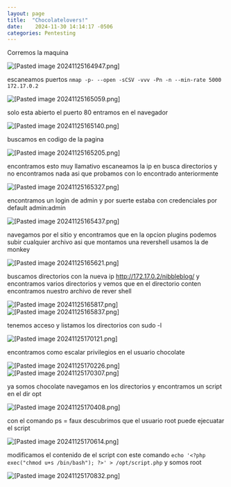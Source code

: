 ```yaml
---
layout: page
title:  "Chocolatelovers!"
date:    2024-11-30 14:14:17 -0506
categories: Pentesting
---
```

Corremos la maquina 

![[Pasted image 20241125164947.png]](/imagenes/Pasted%20image%2020241125164947.png)

escaneamos puertos
`nmap -p- --open -sCSV -vvv -Pn -n --min-rate 5000 172.17.0.2`  

![[Pasted image 20241125165059.png]](/imagenes/Pasted%20image%2020241125165059.png)

solo esta abierto el puerto 80 entramos en el navegador

![[Pasted image 20241125165140.png]](/imagenes/Pasted%20image%2020241125165140.png)

buscamos en codigo de la pagina

![[Pasted image 20241125165205.png]](/imagenes/Pasted%20image%2020241125165205.png)

encontramos esto muy llamativo escaneamos la ip en busca directorios y no encontramos nada asi que probamos con lo encontrado anteriormente

![[Pasted image 20241125165327.png]](/imagenes/Pasted%20image%2020241125165327.png)

encontramos un login de admin y por suerte estaba con credenciales por default admin:admin 

![[Pasted image 20241125165437.png]](/imagenes/Pasted%20image%2020241125165437.png)

navegamos por el sitio y encontramos que en la opcion plugins podemos subir cualquier archivo asi que montamos una revershell usamos la de monkey

![[Pasted image 20241125165621.png]](/imagenes/Pasted%20image%2020241125165621.png)

buscamos directorios con la nueva ip http://172.17.0.2/nibbleblog/ y encontramos varios directorios y vemos que en el directorio conten encontramos nuestro archivo de rever shell 

![[Pasted image 20241125165817.png]](/imagenes/Pasted%20image%2020241125165817.png)
![[Pasted image 20241125165837.png]](/imagenes/Pasted%20image%2020241125165837.png)

tenemos acceso y listamos los directorios con sudo -l 

![[Pasted image 20241125170121.png]](/imagenes/Pasted%20image%2020241125170121.png)

encontramos como escalar privilegios en el usuario chocolate

![[Pasted image 20241125170226.png]](/imagenes/Pasted%20image%2020241125170226.png)
![[Pasted image 20241125170307.png]](/imagenes/Pasted%20image%2020241125170307.png)

ya somos chocolate navegamos en los directorios y encontramos un script en el dir opt

![[Pasted image 20241125170408.png]](/imagenes/Pasted%20image%2020241125170408.png)

con el comando ps = faux descubrimos que el usuario root puede ejecuatar el script

![[Pasted image 20241125170614.png]](/imagenes/Pasted%20image%2020241125170614.png)

modificamos el contenido de el script con este comando `echo '<?php exec("chmod u+s /bin/bash"); ?>' > /opt/script.php` y somos root

![[Pasted image 20241125170832.png]](/imagenes/Pasted%20image%2020241125170832.png)
